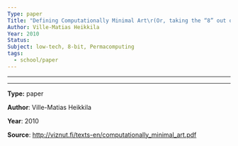 ```yaml
---
Type: paper
Title: "Defining Computationally Minimal Art\r(Or, taking the “8” out of “8-bit”)"
Author: Ville-Matias Heikkila
Year: 2010
Status: 
Subject: low-tech, 8-bit, Permacomputing
tags:
  - school/paper
---
```



___




____

**Type:** paper

**Author**: Ville-Matias Heikkila

**Year**: 2010

**Source**: http://viznut.fi/texts-en/computationally_minimal_art.pdf


